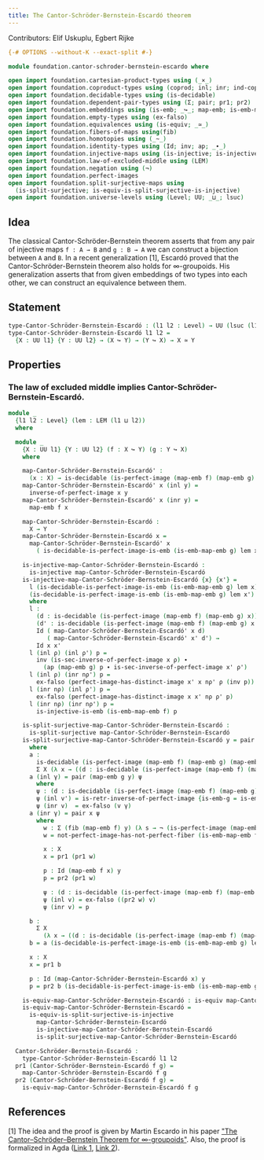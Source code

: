 ```yaml
---
title: The Cantor-Schröder-Bernstein-Escardó theorem
---
```


Contributors: Elif Uskuplu, Egbert Rijke

```agda
{-# OPTIONS --without-K --exact-split #-}

module foundation.cantor-schroder-bernstein-escardo where

open import foundation.cartesian-product-types using (_×_)
open import foundation.coproduct-types using (coprod; inl; inr; ind-coprod)
open import foundation.decidable-types using (is-decidable)
open import foundation.dependent-pair-types using (Σ; pair; pr1; pr2)
open import foundation.embeddings using (is-emb; _↪_; map-emb; is-emb-map-emb)
open import foundation.empty-types using (ex-falso)
open import foundation.equivalences using (is-equiv; _≃_)
open import foundation.fibers-of-maps using(fib)
open import foundation.homotopies using (_~_)
open import foundation.identity-types using (Id; inv; ap; _∙_)
open import foundation.injective-maps using (is-injective; is-injective-is-emb)
open import foundation.law-of-excluded-middle using (LEM)
open import foundation.negation using (¬)
open import foundation.perfect-images
open import foundation.split-surjective-maps using
  (is-split-surjective; is-equiv-is-split-surjective-is-injective)
open import foundation.universe-levels using (Level; UU; _⊔_; lsuc)
```

## Idea

The classical Cantor-Schröder-Bernstein theorem asserts that from any pair of injective maps `f : A → B` and `g : B → A` we can construct a bijection between `A` and `B`. In a recent generalization [1], Escardó proved that the Cantor-Schröder-Bernstein theorem also holds for ∞-groupoids. His generalization asserts that from given embeddings of two types into each other, we can construct an equivalence between them.

## Statement

```agda
type-Cantor-Schröder-Bernstein-Escardó : (l1 l2 : Level) → UU (lsuc (l1 ⊔ l2))
type-Cantor-Schröder-Bernstein-Escardó l1 l2 =
  {X : UU l1} {Y : UU l2} → (X ↪ Y) → (Y ↪ X) → X ≃ Y
```

## Properties

### The law of excluded middle implies Cantor-Schröder-Bernstein-Escardó.

```agda
module _
  {l1 l2 : Level} (lem : LEM (l1 ⊔ l2)) 
  where

  module _
    {X : UU l1} {Y : UU l2} (f : X ↪ Y) (g : Y ↪ X)
    where

    map-Cantor-Schröder-Bernstein-Escardó' : 
      (x : X) → is-decidable (is-perfect-image (map-emb f) (map-emb g) x) → Y
    map-Cantor-Schröder-Bernstein-Escardó' x (inl y) =
      inverse-of-perfect-image x y
    map-Cantor-Schröder-Bernstein-Escardó' x (inr y) =
      map-emb f x

    map-Cantor-Schröder-Bernstein-Escardó :
      X → Y
    map-Cantor-Schröder-Bernstein-Escardó x =
      map-Cantor-Schröder-Bernstein-Escardó' x
        ( is-decidable-is-perfect-image-is-emb (is-emb-map-emb g) lem x)

    is-injective-map-Cantor-Schröder-Bernstein-Escardó :
      is-injective map-Cantor-Schröder-Bernstein-Escardó
    is-injective-map-Cantor-Schröder-Bernstein-Escardó {x} {x'} =
      l (is-decidable-is-perfect-image-is-emb (is-emb-map-emb g) lem x)
      (is-decidable-is-perfect-image-is-emb (is-emb-map-emb g) lem x')
      where
      l :
        (d : is-decidable (is-perfect-image (map-emb f) (map-emb g) x))
        (d' : is-decidable (is-perfect-image (map-emb f) (map-emb g) x')) →
        Id ( map-Cantor-Schröder-Bernstein-Escardó' x d)
           ( map-Cantor-Schröder-Bernstein-Escardó' x' d') →
        Id x x'
      l (inl ρ) (inl ρ') p =
        inv (is-sec-inverse-of-perfect-image x ρ) ∙
          (ap (map-emb g) p ∙ is-sec-inverse-of-perfect-image x' ρ')
      l (inl ρ) (inr nρ') p =
        ex-falso (perfect-image-has-distinct-image x' x nρ' ρ (inv p))
      l (inr nρ) (inl ρ') p =
        ex-falso (perfect-image-has-distinct-image x x' nρ ρ' p)
      l (inr nρ) (inr nρ') p =
        is-injective-is-emb (is-emb-map-emb f) p

    is-split-surjective-map-Cantor-Schröder-Bernstein-Escardó :
      is-split-surjective map-Cantor-Schröder-Bernstein-Escardó
    is-split-surjective-map-Cantor-Schröder-Bernstein-Escardó y = pair x p
      where
      a :
        is-decidable (is-perfect-image (map-emb f) (map-emb g) (map-emb g y)) →
        Σ X (λ x → ((d : is-decidable (is-perfect-image (map-emb f) (map-emb g) x)) → Id (map-Cantor-Schröder-Bernstein-Escardó' x d) y))
      a (inl γ) = pair (map-emb g y) ψ
        where
        ψ : (d : is-decidable (is-perfect-image (map-emb f) (map-emb g) (map-emb g y))) → Id (map-Cantor-Schröder-Bernstein-Escardó' (map-emb g y) d) y
        ψ (inl v') = is-retr-inverse-of-perfect-image {is-emb-g = is-emb-map-emb g} y v'
        ψ (inr v)  = ex-falso (v γ)
      a (inr γ) = pair x ψ
        where
          w : Σ (fib (map-emb f) y) (λ s → ¬ (is-perfect-image (map-emb f) (map-emb g) (pr1 s)))
          w = not-perfect-image-has-not-perfect-fiber (is-emb-map-emb f) (is-emb-map-emb g) lem y γ

          x : X
          x = pr1 (pr1 w)

          p : Id (map-emb f x) y
          p = pr2 (pr1 w)

          ψ : (d : is-decidable (is-perfect-image (map-emb f) (map-emb g) x)) → Id (map-Cantor-Schröder-Bernstein-Escardó' x d) y
          ψ (inl v) = ex-falso ((pr2 w) v)
          ψ (inr v) = p

      b :
        Σ X
          (λ x → ((d : is-decidable (is-perfect-image (map-emb f) (map-emb g) x)) → Id (map-Cantor-Schröder-Bernstein-Escardó' x d) y))
      b = a (is-decidable-is-perfect-image-is-emb (is-emb-map-emb g) lem (map-emb g y))

      x : X
      x = pr1 b

      p : Id (map-Cantor-Schröder-Bernstein-Escardó x) y
      p = pr2 b (is-decidable-is-perfect-image-is-emb (is-emb-map-emb g) lem x)

    is-equiv-map-Cantor-Schröder-Bernstein-Escardó : is-equiv map-Cantor-Schröder-Bernstein-Escardó
    is-equiv-map-Cantor-Schröder-Bernstein-Escardó =
      is-equiv-is-split-surjective-is-injective
        map-Cantor-Schröder-Bernstein-Escardó
        is-injective-map-Cantor-Schröder-Bernstein-Escardó
        is-split-surjective-map-Cantor-Schröder-Bernstein-Escardó

  Cantor-Schröder-Bernstein-Escardó :
    type-Cantor-Schröder-Bernstein-Escardó l1 l2
  pr1 (Cantor-Schröder-Bernstein-Escardó f g) =
    map-Cantor-Schröder-Bernstein-Escardó f g
  pr2 (Cantor-Schröder-Bernstein-Escardó f g) =
    is-equiv-map-Cantor-Schröder-Bernstein-Escardó f g
```

## References

[1] The idea and the proof is given by Martin Escardo in his paper ["The Cantor–Schröder–Bernstein Theorem for ∞-groupoids"](https://doi.org/10.1007/s40062-021-00284-6). Also, the proof is formalized in Agda ([Link 1](https://www.cs.bham.ac.uk/~mhe/TypeTopology/CantorSchroederBernstein.html), [Link 2](https://github.com/martinescardo/TypeTopology)). 
